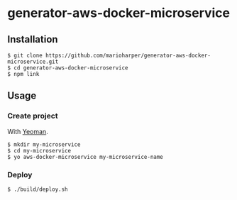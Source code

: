 # generator-aws-docker-microservice

## Installation

```
$ git clone https://github.com/marioharper/generator-aws-docker-microservice.git
$ cd generator-aws-docker-microservice
$ npm link
```


## Usage

### Create project

With [Yeoman](http://yeoman.io/).

```
$ mkdir my-microservice
$ cd my-microservice
$ yo aws-docker-microservice my-microservice-name
```

### Deploy
```
$ ./build/deploy.sh
```
